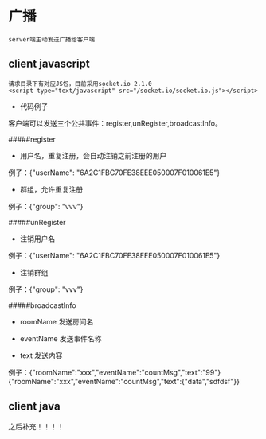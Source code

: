 # 广播
    server端主动发送广播给客户端
  
## client javascript
    请求目录下有对应JS包，目前采用socket.io 2.1.0
    <script type="text/javascript" src="/socket.io/socket.io.js"></script>
    
- 代码例子


    <script type="text/javascript" src="/socket.io/socket.io.js"></script>
    <script>
        var socket = io.connect('http://localhost:3000');
        socket.on("connect",function () {
            socket.emit("register", {"userName": "6A2C1FBC70FE38EEE050007F010061E5"});
        });
    
        socket.on("receive", function (data) {
            console.log(data)
        });
    
        function sendGroupRegister() {
            socket.emit("register", {"group": "vvv"});
        }
    
        function sendUserNameDCN() {
            var data = {};
            data.roomName = "xxx";
            data.eventName = "countMsg";
            data.text = 99;
            socket.emit("broadcastInfo", data);
        }
    
        function sendGroupDCN() {
            var data = {};
            data.roomName = "vvv";
            data.eventName = "countMsg";
            data.text = 100;
            socket.emit("broadcastInfo", data);
        }
    </script>
    
客户端可以发送三个公共事件：register,unRegister,broadcastInfo。

#####register

- 用户名，重复注册，会自动注销之前注册的用户

例子：{"userName": "6A2C1FBC70FE38EEE050007F010061E5"}

- 群组，允许重复注册

例子：{"group": "vvv"}

#####unRegister

- 注销用户名

例子：{"userName": "6A2C1FBC70FE38EEE050007F010061E5"}

- 注销群组

例子：{"group": "vvv"}

#####broadcastInfo

- roomName
发送房间名

- eventName
发送事件名称

- text
发送内容

例子：{"roomName":"xxx","eventName":"countMsg","text":"99"}
{"roomName":"xxx","eventName":"countMsg","text":{"data","sdfdsf"}}

## client java

之后补充！！！！